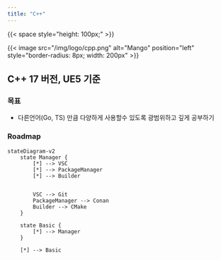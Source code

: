 ```yaml
---
title: "C++"
---
```


{{< space style="height: 100px;" >}}

{{< image src="/img/logo/cpp.png"
alt="Mango"
position="left"
style="border-radius: 8px; width: 200px" >}}

## C++ 17 버전, UE5 기준

### 목표

* 다른언어(Go, TS) 만큼 다양하게 사용할수 있도록 광범위하고 깊게 공부하기

### Roadmap

~~~mermaid
stateDiagram-v2
    state Manager {
        [*] --> VSC
        [*] --> PackageManager
        [*] --> Builder


        VSC --> Git
        PackageManager --> Conan
        Builder --> CMake
    }

    state Basic {
        [*] --> Manager
    }

    [*] --> Basic

~~~
